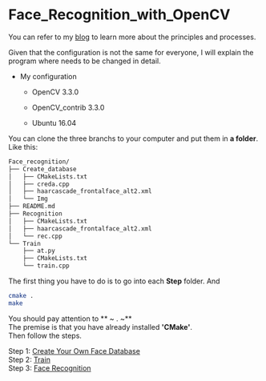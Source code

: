 # Face_Recognition_with_OpenCV

You can refer to my [blog](https://godliuyang.wang/2019/08/10/face-recognition-with-opencv/) to learn more about the principles and processes.


Given that the configuration is not the same for everyone, I will explain the program where needs to be changed in detail.

- My configuration

  - OpenCV 3.3.0

  - OpenCV_contrib 3.3.0

  - Ubuntu 16.04

You can clone the three branchs to your computer and put them in **a folder**.  Like this:    

```bash
Face_recognition/
├── Create_database
│   ├── CMakeLists.txt
│   ├── creda.cpp
│   ├── haarcascade_frontalface_alt2.xml
│   └── Img
├── README.md
├── Recognition
│   ├── CMakeLists.txt
│   ├── haarcascade_frontalface_alt2.xml
│   └── rec.cpp
└── Train
    ├── at.py
    ├── CMakeLists.txt
    └── train.cpp
```



The first thing you have to do is to go into each  **Step**  folder. And

```bash
cmake .
make
```
You should pay attention to  ** ~ . ~**    
The premise is that you have already installed **'CMake'**.    
Then follow the steps.

Step 1: [Create Your Own Face Database](https://github.com/liuyaanng/Face_Recognition_with_OpenCV/tree/step1-Create_database)    
Step 2: [Train](https://github.com/liuyaanng/Face_Recognition_with_OpenCV/tree/step2-Train)    
Step 3: [Face Recognition](https://github.com/liuyaanng/Face_Recognition_with_OpenCV/tree/step3-Recognition)    
